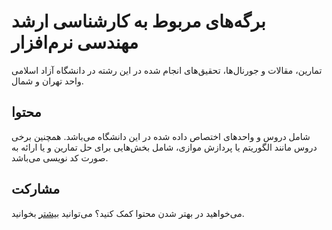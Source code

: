 # برگه‌های مربوط به کارشناسی ارشد مهندسی نرم‌افزار

تمارین، مقالات و جورنال‌ها، تحقیق‌های انجام شده در این رشته در دانشگاه آزاد
اسلامی واحد تهران و شمال.

## محتوا

شامل دروس و واحد‌های اختصاص داده شده در این دانشگاه می‌باشد. همچنین برخی دروس
مانند الگوریتم یا پردازش موازی، شامل بخش‌هایی برای حل تمارین و یا ارائه به صورت
کد نویسی می‌باشد.

## مشارکت

می‌خواهید در بهتر شدن محتوا کمک کنید؟ می‌توانید [بیشتر](./misc/README.md) 
بخوانید‌.